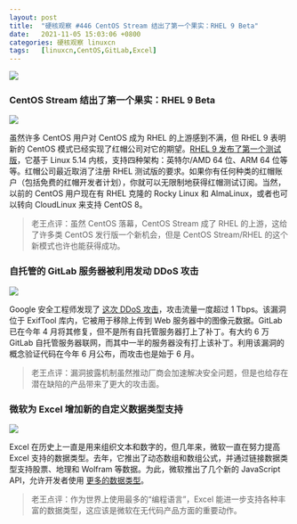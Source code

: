 ```yaml
---
layout: post
title:	"硬核观察 #446 CentOS Stream 结出了第一个果实：RHEL 9 Beta"
date:	2021-11-05 15:03:06 +0800 
categories:	硬核观察 linuxcn 
tags:	[linuxcn,CentOS,GitLab,Excel]
---
```



![](/Asserts/Images//attachment/album/202111/05/150214kfateu3u03ufliie.jpg)


### CentOS Stream 结出了第一个果实：RHEL 9 Beta


![](/Asserts/Images//attachment/album/202111/05/150223tr6ce5zp88c8psxw.jpg)


虽然许多 CentOS 用户对 CentOS 成为 RHEL 的上游感到不满，但 RHEL 9 表明新的 CentOS 模式已经实现了红帽公司对它的期望。[RHEL 9 发布了第一个测试版](https://www.zdnet.com/article/the-first-fruits-of-centos-stream-red-hat-enterprise-linux-9-beta/)，它基于 Linux 5.14 内核，支持四种架构：英特尔/AMD 64 位、ARM 64 位等等。红帽公司最近取消了注册 RHEL 测试版的要求。如果你有任何种类的红帽账户（包括免费的红帽开发者计划），你就可以无限制地获得红帽测试订阅。当然，以前的 CentOS 用户现在有 RHEL 克隆的 Rocky Linux 和 AlmaLinux，或者也可以转向 CloudLinux 来支持 CentOS 8。



> 
> 老王点评：虽然 CentOS 落幕，CentOS Stream 成了 RHEL 的上游，这给了许多类 CentOS 发行版一个新机会，但是 CentOS Stream/RHEL 的这个新模式也许也能获得成功。
> 
> 
> 


### 自托管的 GitLab 服务器被利用发动 DDoS 攻击


![](/Asserts/Images//attachment/album/202111/05/150240mpr3rcff7wnnnp1f.jpg)


Google 安全工程师发现了 [这次 DDoS 攻击](https://therecord.media/gitlab-servers-are-being-exploited-in-ddos-attacks-in-excess-of-1-tbps/)，攻击流量一度超过 1 Tbps。该漏洞位于 ExifTool 库内，它被用于移除上传到 Web 服务器中的图像元数据。GitLab 已在今年 4 月将其修复，但不是所有自托管服务器打上了补丁。有大约 6 万 GitLab 自托管服务器联网，而其中一半的服务器没有打上该补丁。利用该漏洞的概念验证代码在今年 6 月公布，而攻击也是始于 6 月。



> 
> 老王点评：漏洞披露机制虽然推动厂商会加速解决安全问题，但是也给存在潜在缺陷的产品带来了更大的攻击面。
> 
> 
> 


### 微软为 Excel 增加新的自定义数据类型支持


![](/Asserts/Images//attachment/album/202111/05/150255yzvv8jji56jbbrwq.jpg)


Excel 在历史上一直是用来组织文本和数字的，但几年来，微软一直在努力提高 Excel 支持的数据类型。去年，它推出了动态数组和数组公式，并通过链接数据类型支持股票、地理和 Wolfram 等数据。为此，微软推出了几个新的 JavaScript API，允许开发者使用 [更多的数据类型](https://www.zdnet.com/article/microsoft-wants-to-take-excel-beyond-numbers-and-text/)。



> 
> 老王点评：作为世界上使用最多的“编程语言”，Excel 能进一步支持各种丰富的数据类型，这应该是微软在无代码产品方面的重要动作。
> 
> 
>

